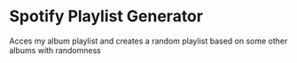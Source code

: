 # Spotify Playlist Generator

Acces my album playlist and creates a random playlist based on some other albums with randomness

